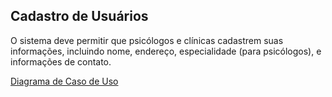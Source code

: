 ## Cadastro de Usuários ##

O sistema deve permitir que psicólogos e clínicas cadastrem suas informações, incluindo nome, endereço, especialidade (para psicólogos), e informações de contato.

[Diagrama de Caso de Uso](https://github.com/Elildes/projeto-engenharia-requisitos/blob/main/documentacao/diagramas/RF01.01-CSU.jpg)
